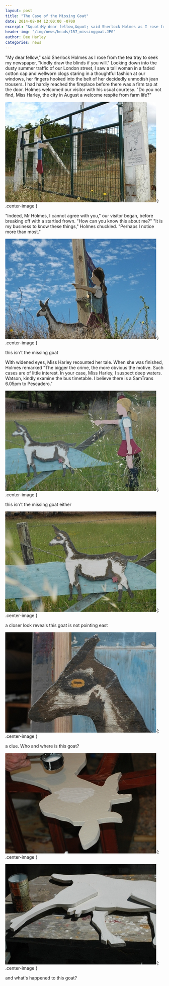 ```yaml
---
layout: post
title: "The Case of the Missing Goat"
date: 2014-08-04 12:00:00 -0700
excerpt: "&quot;My dear fellow,&quot; said Sherlock Holmes as I rose from the tea tray to seek my newspaper, &quot;kindly ..."
header-img: "/img/news/heads/157_missinggoat.JPG"
author: Dee Harley
categories: news
---
```

&quot;My dear fellow,&quot; said Sherlock Holmes as I rose from the
tea tray to seek my newspaper, &quot;kindly draw the blinds if you
will.&quot; Looking down into the dusty summer traffic of our London
street, I saw a tall woman in a faded cotton cap and wellworn clogs
staring in a thoughtful fashion at our windows, her fingers hooked
into the belt of her decidedly unmodish jean trousers. I had hardly
reached the fireplace before there was a firm tap at the door. Holmes
welcomed our visitor with his usual courtesy. &quot;Do you not find,
Miss Harley, the city in August a welcome respite from farm
life?&quot;

![image](/img/news/157_missinggoat2.JPG){: .center-image }

&quot;Indeed, Mr Holmes, I cannot agree with you,&quot; our visitor
began, before breaking off with a startled frown. &quot;How can you
know this about me?&quot; &quot;It is my business to know these
things,&quot; Holmes chuckled. &quot;Perhaps I notice more than
most.&quot;

![image](/img/news/157_goatgirl3.JPG){: .center-image }

this isn't the missing goat

With widened eyes, Miss Harley recounted her tale. When she was
finished, Holmes remarked &quot;The bigger the crime, the more obvious
the motive. Such cases are of little interest. In your case, Miss
Harley, I suspect deep waters. Watson, kindly examine the bus
timetable. I believe there is a SamTrans 6.05pm to Pescadero.&quot;

![image](/img/news/157_goatgirl2.JPG){: .center-image }

this isn't the missing goat either

![image](/img/news/157_goatgirlgoat.JPG){: .center-image }

a closer look reveals this goat is not pointing east

![image](/img/news/157_goatgirlgoat2.JPG){: .center-image }

a clue. Who and where is this goat?

![image](/img/news/157_goatpainted.JPG){: .center-image }

![image](/img/news/157_paintedgoat2.JPG){: .center-image }

and what's happened to this goat?



